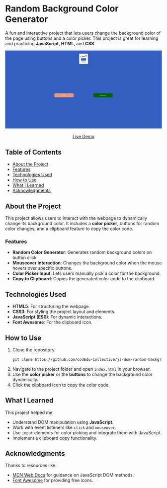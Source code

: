 # Random Background Color Generator

A fun and interactive project that lets users change the background color of the page using buttons and a color picker. This project is great for learning and practicing **JavaScript**, **HTML**, and **CSS**.

![Project Preview](./img/project-preview.png?raw=true)

<div align="center">

[Live Demo](https://codedu-collective.github.io/js-dom-random-background/)

</div>

## Table of Contents

- [About the Project](#about-the-project)
- [Features](#features)
- [Technologies Used](#technologies-used)
- [How to Use](#how-to-use)
- [What I Learned](#what-i-learned)
- [Acknowledgments](#acknowledgments)

## About the Project

This project allows users to interact with the webpage to dynamically change its background color. It includes a **color picker**, buttons for random color changes, and a clipboard feature to copy the color code.

### Features

- **Random Color Generator**: Generates random background colors on button click.
- **Mouseover Interaction**: Changes the background color when the mouse hovers over specific buttons.
- **Color Picker Input**: Lets users manually pick a color for the background.
- **Copy to Clipboard**: Copies the generated color code to the clipboard.

## Technologies Used

- **HTML5**: For structuring the webpage.
- **CSS3**: For styling the project layout and elements.
- **JavaScript (ES6)**: For dynamic interactions.
- **Font Awesome**: For the clipboard icon.

## How to Use

1. Clone the repository:
   ```bash
   git clone https://github.com/codEdu-Collective/js-dom-random-background.git
   ```
2. Navigate to the project folder and open `index.html` in your browser.
3. Use the **color picker** or the **buttons** to change the background color dynamically.
4. Click the clipboard icon to copy the color code.

## What I Learned

This project helped me:

- Understand DOM manipulation using **JavaScript**.
- Work with event listeners like `click` and `mouseover`.
- Use `input` elements for color picking and integrate them with JavaScript.
- Implement a clipboard copy functionality.

## Acknowledgments

Thanks to resources like:

- [MDN Web Docs](https://developer.mozilla.org/) for guidance on JavaScript DOM methods.
- [Font Awesome](https://fontawesome.com/) for providing free icons.
